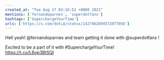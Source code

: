 ```yaml
---
created_at: "Tue Aug 17 03:16:52 +0000 2021"
mentions: ['fernandoparnes', 'superdotfans']
hashtags: ['SuperchargeYourTime']
urls: ['https://x.com/dotLA/status/1427462694572077056']
---
```


Hell yeah! @fernandoparnes and team getting it done with @superdotfans !

Excited to be a part of it with #SuperchargeYourTime! https://t.co/L6op3BtSQI